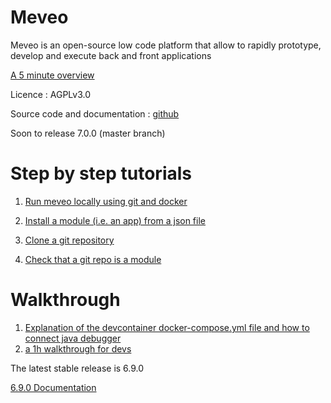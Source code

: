 Meveo
=====

Meveo is an open-source low code platform that allow to rapidly prototype, develop and execute back and front applications

[A 5 minute overview](https://vimeo.com/665033310)

Licence : AGPLv3.0

Source code and documentation : [github](https://github.com/meveo-org/meveo)

Soon to release 7.0.0 (master branch)


# Step by step tutorials

1. [Run meveo locally using git and docker](https://vimeo.com/665446095)

2. [Install a module (i.e. an app) from a json file](https://vimeo.com/664075926)

3. [Clone a git repository](https://vimeo.com/665855636)

4. [Check that a git repo is a module](https://vimeo.com/665865222)


# Walkthrough

1. [Explanation of the devcontainer docker-compose.yml file and how to connect java debugger](https://vimeo.com/666383655)
2. [a 1h walkthrough for devs](https://vimeo.com/665033310)


The latest stable release is 6.9.0

[6.9.0 Documentation](6.9)


